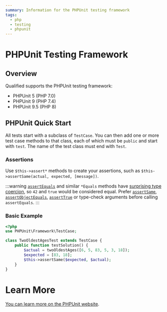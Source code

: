 ```yaml
---
summary: Information for the PHPUnit testing framework
tags:
  - php
  - testing
  - phpunit
---
```


# PHPUnit Testing Framework

## Overview

Qualified supports the PHPUnit testing framework:

- PHPUnit 5 (PHP 7.0)
- PHPUnit 9 (PHP 7.4)
- PHPUnit 9.5 (PHP 8)

## PHPUnit Quick Start

All tests start with a subclass of `TestCase`. You can then add one or more test case methods to that class, each of which must be `public` and start with `test`. The name of the test class must end with `Test`.

### Assertions

Use `$this->assert*` methods to create your assertions, such as `$this->assertSame(actual, expected, [message])`.

:::warning
[`assertEquals`](https://phpunit.readthedocs.io/en/9.5/assertions.html#assertequals) and similar `*Equals` methods have [surprising type coercion](https://stackoverflow.com/questions/10254180/difference-between-assertequals-and-assertsame-in-phpunit/), so `42` and `true` would be considered equal. Prefer [`assertSame`](https://phpunit.readthedocs.io/en/9.5/assertions.html#assertsame), [`assertObjectEquals`](https://phpunit.readthedocs.io/en/9.5/assertions.html#assertobjectequals), [`assertTrue`](https://phpunit.readthedocs.io/en/9.5/assertions.html#asserttrue) or type-check arguments before calling `assertEquals`.
:::

### Basic Example

```php
<?php
use PHPUnit\Framework\TestCase;

class TwoOldestAgesTest extends TestCase {
    public function testSolution() {
        $actual = twoOldestAges([6, 5, 83, 5, 3, 18]);
        $expected = [83, 18];
        $this->assertSame($expected, $actual);
    }
}
```

# Learn More

[You can learn more on the PHPUnit website](https://phpunit.de/).
